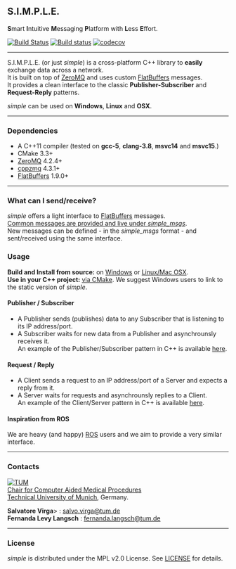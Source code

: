 ## S.I.M.P.L.E.

 <b>S</b>mart <b>I</b>ntuitive <b>M</b>essaging <b>P</b>latform with <b>L</b>ess <b>E</b>ffort.   

[![Build Status](https://travis-ci.org/IFL-CAMP/simple.svg?branch=master)](https://travis-ci.org/IFL-CAMP/simple) [![Build status](https://ci.appveyor.com/api/projects/status/vgwego8e0mddmf6k/branch/master?svg=true)](https://ci.appveyor.com/project/SalvoVirga/simple/branch/master)
[![codecov](https://codecov.io/gh/IFL-CAMP/simple/branch/master/graph/badge.svg)](https://codecov.io/gh/IFL-CAMP/simple)
___

S.I.M.P.L.E. (or just *simple*) is a cross-platform C++ library to **easily** exchange data across a network.          
It is built on top of [ZeroMQ](https://github.com/zeromq/libzmq) and uses custom [FlatBuffers](https://github.com/google/flatbuffers) messages.       
It provides a clean interface to the classic **Publisher-Subscriber** and **Request-Reply** patterns.         

*simple* can be used on **Windows**, **Linux** and **OSX**. 
___
### Dependencies

- A C++11 compiler (tested on **gcc-5**, **clang-3.8**, **msvc14** and **msvc15**.)
- CMake 3.3+
- [ZeroMQ](https://github.com/zeromq/libzmq) 4.2.4+
- [cppzmq](https://github.com/zeromq/cppzmq) 4.3.1+
- [FlatBuffers](https://github.com/google/flatbuffers) 1.9.0+

___

### What can I send/receive?

*simple* offers a light interface to [FlatBuffers](https://github.com/google/flatbuffers) messages.          
[Common messages are provided and live under *simple_msgs*](https://github.com/IFL-CAMP/simple/wiki#simple_msgs).     
New messages can be defined - in the *simple_msgs* format - and sent/received using the same interface.

### Usage

<b>Build and Install from source:</b> on [Windows](https://github.com/IFL-CAMP/simple/wiki/install:-windows) or [Linux/Mac OSX](https://github.com/IFL-CAMP/simple/wiki/install:-linux).      
<b>Use in your C++ project:</b> [via CMake](https://github.com/IFL-CAMP/simple/wiki#cmake). We suggest Windows users to link to the static version of *simple*.     

#### Publisher / Subscriber 
- A Publisher sends (publishes) data to any Subscriber that is listening to its IP address/port.
- A Subscriber waits for new data from a Publisher and asynchrounsly receives it.      
An example of the Publisher/Subscriber pattern in C++ is available [here](https://github.com/IFL-CAMP/simple/wiki/example:-pubsub).

#### Request / Reply
- A Client sends a request to an IP address/port of a Server and expects a reply from it.           
- A Server waits for requests and asynchrounsly replies to a Client.         
An example of the Client/Server pattern in C++ is available [here](https://github.com/IFL-CAMP/simple/wiki/example:-reqrep).

#### Inspiration from ROS

We are heavy (and happy) [ROS](http://www.ros.org/) users and we aim to provide a very similar interface.     
___

### Contacts

[![TUM](http://campar.in.tum.de/files/goeblr/TUM_Web_Logo_blau.png "TUM Logo")](http://tum.de)        
[Chair for Computer Aided Medical Procedures](http://campar.in.tum.de/)        
[Technical University of Munich](www.tum.de), Germany.       

<b>Salvatore Virga</b>> : [salvo.virga@tum.de][salvo_email]     
<b>Fernanda Levy Langsch</b> : [fernanda.langsch@tum.de][fernanda_email]

[salvo_email]: salvo.virga@tum.de
[fernanda_email]: fernanda.langsch@tum.de       
___
### License

*simple* is distributed under the MPL v2.0 License. See [LICENSE](https://github.com/IFL-CAMP/simple/blob/master/LICENSE) for details.
